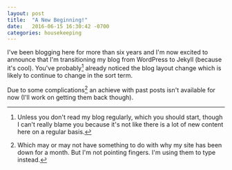 ```yaml
---
layout: post
title:  "A New Beginning!"
date:   2016-06-15 16:30:42 -0700
categories: housekeeping
---
```


I've been blogging here for more than six years and I'm now excited to announce that I'm transitioning my blog from WordPress to Jekyll (because it's cool). You've probably[^1] already noticed the blog layout change which is likely to continue to change in the sort term.

Due to some complications[^2] an achieve with past posts isn't available for now (I'll work on getting them back though).

[^1]: Unless you don't read my blog regularly, which you should start, though I can't really blame you because it's not like there is a lot of new content here on a regular basis.

[^2]: Which may or may not have something to do with why my site has been down for a month. But I'm not pointing fingers. I'm using them to type instead.